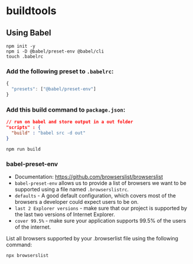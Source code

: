 # buildtools

## Using Babel

```
npm init -y
npm i -D @babel/preset-env @babel/cli
touch .babelrc
```

### Add the following preset to `.babelrc`:

```js
{
  "presets": ["@babel/preset-env"]
}
```

### Add this build command to `package.json`:

```json
// run on babel and store output in a out folder
"scripts" : {
  "build" : "babel src -d out"
}
```

```
npm run build
```

### babel-preset-env

- Documentation: https://github.com/browserslist/browserslist
- `babel-preset-env` allows us to provide a list of browsers we want to be supported using a file named `.browserslistrc`.
- `defaults` - A good default configuration, which covers most of the browsers a developer could expect users to be on.
- `last 2 Explorer versions` - make sure that our project is supported by the last two versions of Internet Explorer.
- `cover 99.5%` - make sure your application supports 99.5% of the users of the internet.

List all browsers supported by your .browserlist file using the following command:

```
npx browserslist
```
